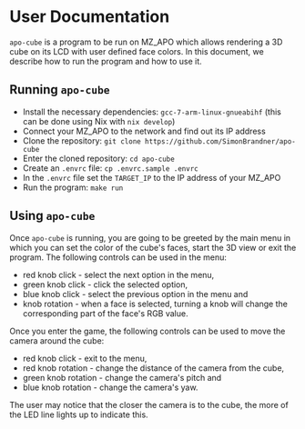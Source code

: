 # User Documentation

`apo-cube` is a program to be run on MZ_APO which allows rendering a 3D cube on
its LCD with user defined face colors. In this document, we describe how to run
the program and how to use it.

## Running `apo-cube`

- Install the necessary dependencies: `gcc-7-arm-linux-gnueabihf` (this can be
  done using Nix with `nix develop`)
- Connect your MZ_APO to the network and find out its IP address
- Clone the repository: `git clone https://github.com/SimonBrandner/apo-cube`
- Enter the cloned repository: `cd apo-cube`
- Create an `.envrc` file: `cp .envrc.sample .envrc`
- In the `.envrc` file set the `TARGET_IP` to the IP address of your MZ_APO
- Run the program: `make run`

## Using `apo-cube`

Once `apo-cube` is running, you are going to be greeted by the main menu in
which you can set the color of the cube's faces, start the 3D view or exit the
program. The following controls can be used in the menu:

- red knob click - select the next option in the menu,
- green knob click - click the selected option,
- blue knob click - select the previous option in the menu and
- knob rotation - when a face is selected, turning a knob will change the
  corresponding part of the face's RGB value.

Once you enter the game, the following controls can be used to move the camera
around the cube:

- red knob click - exit to the menu,
- red knob rotation - change the distance of the camera from the cube,
- green knob rotation - change the camera's pitch and
- blue knob rotation - change the camera's yaw.

The user may notice that the closer the camera is to the cube, the more of the
LED line lights up to indicate this.
